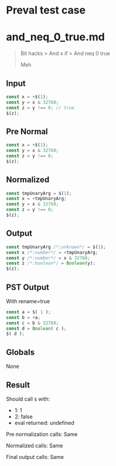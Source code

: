 # Preval test case

# and_neq_0_true.md

> Bit hacks > And x if > And neq 0 true
>
> Meh

## Input

`````js filename=intro
const x = +$(1);
const y = x & 32768;
const z = y !== 0; // true
$(z);
`````

## Pre Normal


`````js filename=intro
const x = +$(1);
const y = x & 32768;
const z = y !== 0;
$(z);
`````

## Normalized


`````js filename=intro
const tmpUnaryArg = $(1);
const x = +tmpUnaryArg;
const y = x & 32768;
const z = y !== 0;
$(z);
`````

## Output


`````js filename=intro
const tmpUnaryArg /*:unknown*/ = $(1);
const x /*:number*/ = +tmpUnaryArg;
const y /*:number*/ = x & 32768;
const z /*:boolean*/ = Boolean(y);
$(z);
`````

## PST Output

With rename=true

`````js filename=intro
const a = $( 1 );
const b = +a;
const c = b & 32768;
const d = Boolean( c );
$( d );
`````

## Globals

None

## Result

Should call `$` with:
 - 1: 1
 - 2: false
 - eval returned: undefined

Pre normalization calls: Same

Normalized calls: Same

Final output calls: Same
